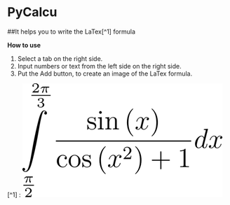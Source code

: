 # PyCalcu

##It helps you to write the LaTex[^1] formula 

**How to use** 
1. Select a tab on the right side.
2. Input numbers or text from the left side on the right side.
3. Put the Add button,
   to create an image of the LaTex formula.

[^1] : ![the image of LaTeX](https://github.com/AreaEffectCloud/PyCalcu/blob/master/output_images/formula.png)
